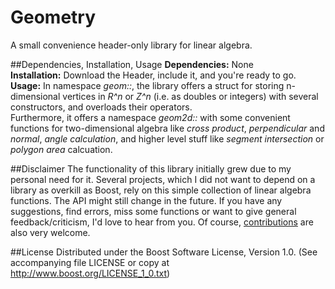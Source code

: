 # Geometry
A small convenience header-only library for linear algebra.

##Dependencies, Installation, Usage
**Dependencies:** None  
**Installation:** Download the Header, include it, and you're ready to go.  
**Usage:** In namespace *geom::*, the library offers a struct for storing n-dimensional vertices in *R^n* or *Z^n* (i.e. as doubles or integers) with several constructors, and overloads their operators.  
Furthermore, it offers a namespace *geom2d::* with some convenient functions for two-dimensional algebra like *cross product*, *perpendicular* and *normal*, *angle calculation*, and higher level stuff like *segment intersection* or *polygon area* calcuation.

##Disclaimer
The functionality of this library initially grew due to my personal need for it. Several projects, which I did not want to depend on a library as overkill as Boost, rely on this simple collection of linear algebra functions. The API might still change in the future. If you have any suggestions, find errors, miss some functions or want to give general feedback/criticism, I'd love to hear from you. Of course, [contributions](https://github.com/CrikeeIP/Geometry/pulls) are also very welcome.

##License
Distributed under the Boost Software License, Version 1.0. (See accompanying file LICENSE or copy at http://www.boost.org/LICENSE_1_0.txt)
